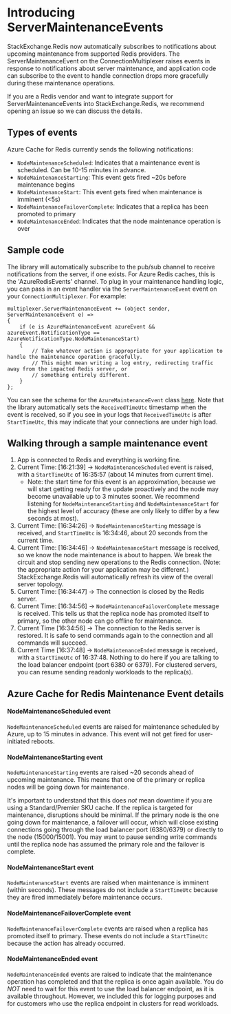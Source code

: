 # Introducing ServerMaintenanceEvents

StackExchange.Redis now automatically subscribes to notifications about upcoming maintenance from supported Redis providers. The ServerMaintenanceEvent on the ConnectionMultiplexer raises events in response to notifications about server maintenance, and application code can subscribe to the event to handle connection drops more gracefully during these maintenance operations.

If you are a Redis vendor and want to integrate support for ServerMaintenanceEvents into StackExchange.Redis, we recommend opening an issue so we can discuss the details.

## Types of events

Azure Cache for Redis currently sends the following notifications: 
* `NodeMaintenanceScheduled`: Indicates that a maintenance event is scheduled. Can be 10-15 minutes in advance. 
* `NodeMaintenanceStarting`: This event gets fired ~20s before maintenance begins
* `NodeMaintenanceStart`: This event gets fired when maintenance is imminent (<5s)
* `NodeMaintenanceFailoverComplete`: Indicates that a replica has been promoted to primary
* `NodeMaintenanceEnded`: Indicates that the node maintenance operation is over

## Sample code 

The library will automatically subscribe to the pub/sub channel to receive notifications from the server, if one exists. For Azure Redis caches, this is the 'AzureRedisEvents' channel. To plug in your maintenance handling logic, you can pass in an event handler via the `ServerMaintenanceEvent` event on your `ConnectionMultiplexer`. For example:

```
multiplexer.ServerMaintenanceEvent += (object sender, ServerMaintenanceEvent e) =>
{
    if (e is AzureMaintenanceEvent azureEvent && azureEvent.NotificationType == AzureNotificationType.NodeMaintenanceStart)
    {
        // Take whatever action is appropriate for your application to handle the maintenance operation gracefully. 
        // This might mean writing a log entry, redirecting traffic away from the impacted Redis server, or
        // something entirely different.
    }
};
```
You can see the schema for the `AzureMaintenanceEvent` class [here](https://github.com/StackExchange/StackExchange.Redis/blob/main/src/StackExchange.Redis/Maintenance/AzureMaintenanceEvent.cs). Note that the library automatically sets the `ReceivedTimeUtc` timestamp when the event is received, so if you see in your logs that `ReceivedTimeUtc` is after `StartTimeUtc`, this may indicate that your connections are under high load.

## Walking through a sample maintenance event

1. App is connected to Redis and everything is working fine. 
2. Current Time: [16:21:39] -> `NodeMaintenanceScheduled` event is raised, with a `StartTimeUtc` of 16:35:57 (about 14 minutes from current time).
    * Note: the start time for this event is an approximation, because we will start getting ready for the update proactively and the node may become unavailable up to 3 minutes sooner. We recommend listening for `NodeMaintenanceStarting` and `NodeMaintenanceStart` for the highest level of accuracy (these are only likely to differ by a few seconds at most).
3. Current Time: [16:34:26] -> `NodeMaintenanceStarting` message is received, and `StartTimeUtc` is 16:34:46, about 20 seconds from the current time.
4. Current Time: [16:34:46] -> `NodeMaintenanceStart` message is received, so we know the node maintenance is about to happen. We break the circuit and stop sending new operations to the Redis connection. (Note: the appropriate action for your application may be different.) StackExchange.Redis will automatically refresh its view of the overall server topology.
5. Current Time: [16:34:47] -> The connection is closed by the Redis server.
6. Current Time: [16:34:56] -> `NodeMaintenanceFailoverComplete` message is received. This tells us that the replica node has promoted itself to primary, so the other node can go offline for maintenance.
7. Current Time [16:34:56] -> The connection to the Redis server is restored. It is safe to send commands again to the connection and all commands will succeed.
8. Current Time [16:37:48] -> `NodeMaintenanceEnded` message is received, with a `StartTimeUtc` of 16:37:48. Nothing to do here if you are talking to the load balancer endpoint (port 6380 or 6379). For clustered servers, you can resume sending readonly workloads to the replica(s).

##  Azure Cache for Redis Maintenance Event details

#### NodeMaintenanceScheduled event

`NodeMaintenanceScheduled` events are raised for maintenance scheduled by Azure, up to 15 minutes in advance. This event will not get fired for user-initiated reboots.

#### NodeMaintenanceStarting event

`NodeMaintenanceStarting` events are raised ~20 seconds ahead of upcoming maintenance. This means that one of the primary or replica nodes will be going down for maintenance.

It's important to understand that this does *not* mean downtime if you are using a Standard/Premier SKU cache. If the replica is targeted for maintenance, disruptions should be minimal. If the primary node is the one going down for maintenance, a failover will occur, which will close existing connections going through the load balancer port (6380/6379) or directly to the node (15000/15001). You may want to pause sending write commands until the replica node has assumed the primary role and the failover is complete.

#### NodeMaintenanceStart event

`NodeMaintenanceStart` events are raised when maintenance is imminent (within seconds). These messages do not include a `StartTimeUtc` because they are fired immediately before maintenance occurs.

#### NodeMaintenanceFailoverComplete event

`NodeMaintenanceFailoverComplete` events are raised when a replica has promoted itself to primary. These events do not include a `StartTimeUtc` because the action has already occurred.

#### NodeMaintenanceEnded event

`NodeMaintenanceEnded` events are raised to indicate that the maintenance operation has completed and that the replica is once again available. You do *NOT* need to wait for this event to use the load balancer endpoint, as it is available throughout. However, we included this for logging purposes and for customers who use the replica endpoint in clusters for read workloads.